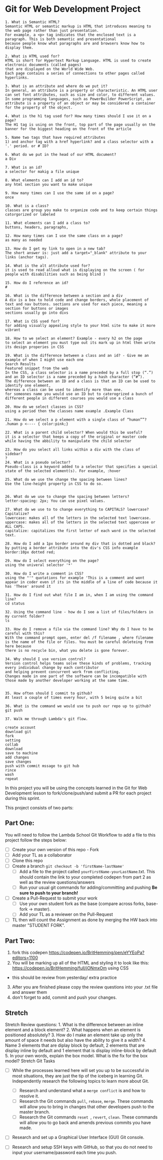 # Git for Web Development Project

    1. What is Semantic HTML? 
	Semantic HTML or semantic markup is HTML that introduces meaning to the web page rather than just presentation.
 	For example, a <p> tag indicates that the enclosed text is a paragraph. This is both semantic and presentational
 	because people know what paragraphs are and browsers know how to display them.

    2. What is HTML used for? 
	HTML is short for Hypertext Markup Language. HTML is used to create electronic documents (called pages)
 	that are displayed on the World Wide Web.
 	Each page contains a series of connections to other pages called hyperlinks.

    3. What is an attribute and where do we put it? 
	In general, an attribute is a property or characteristic. An HTML user can set font attributes, such as size and color, to different values. 
	In some programming languages, such as PowerBuilder PowerScript, an attribute is a property of an object or may be considered a container for the property of the object.

    4. What is the h1 tag used for? How many times should I use it on a page?
	The H1 tag is using on the front, top part of the page usually on the banner for the biggest heading on the front of the article

    5. Name two tags that have required attributes
	1) and anchor tag with a href hyperlink? and a class selector with a '.' period. or # ID?

    6. What do we put in the head of our HTML document? 
	a Div

    7. What is an id? 
	a selector for makig a file unique

    8. What elements can I add an id to? 
	any html section you want to make unique 

    9. How many times can I use the same id on a page?
	once 

    10. What is a class? 
	classes are group you make to organize code and to keep certain things catorgorized or labeled 

    11. What elements can I add a class to? 
	buttons, headers, paragraphs, 

    12. How many times can I use the same class on a page? 
	as many as needed

    13. How do I get my link to open in a new tab?
	The short answer is: just add a target="_blank" attribute to your links (anchor tags). 

    14. What is the alt attribute used for? 
	it is used to read alloud what is displaying on the screen ( for people with disabilities such as being blind )

    15. How do I reference an id?
	#

    16. What is the difference between a section and a div
	A div is a box to hold code and change borders, whole placement of text and nav buttons. sections are used for each piece, meaning a section for buttons or images
	sections usually go into divs

    17. What is CSS used for? 
	for adding visually appealing style to your html site to make it more vibrant 

    18. How to we select an element? Example - every h2 on the page
	to select an element you must type out its mark up in html then write its design properies in CSS

    19. What is the difference between a class and an id? - Give me an example of when I might use each one
	Search Results
	Featured snippet from the web
	In the CSS, a class selector is a name preceded by a full stop (“.”) and an ID selector is a name preceded by a hash character (“#”).
 	The difference between an ID and a class is that an ID can be used to identify one element, 
	whereas a class can be used to identify more than one.
	for someones name you would use an ID but to caterogrized a bunch of different people in different courses you would use a class

    20. How do we select classes in CSS?
	using a period then the classes name example .Example Class

    21. How do we select a p element with a single class of “human””?
	.human p <---- { color:pink;}

    22. What is a parent child selector? When would this be useful? 
	it is a selector that keeps a copy of the original or master code while having the abbility to manipulate the child selector 

    23. How do you select all links within a div with the class of sidebar?
	?
    24. What is a pseudo selector?
	Pseudo-class is a keyword added to a selector that specifies a special state of the selected element(s). For example, :hover 

    25. What do we use the change the spacing between lines?
 	Use the line-height property in CSS to do so.


    26. What do we use to change the spacing between letters?
	letter-spacing: 2px; You can use pixel values.

    27. What do we use to to change everything to CAPITALS? lowercase? Capitalize?
	lowercase: makes all of the letters in the selected text lowercase.
	uppercase: makes all of the letters in the selected text uppercase or ALL CAPS.
	capitalize: capitalizes the first letter of each word in the selected text.

    28. How do I add a 1px border around my div that is dotted and black?
	by putting a border attribute into the div's CSS info example  border:10px dotted red;

    29. How do I select everything on the page? 
	using the univeral selector '*'

    30. How do I write a comment in CSS?
	using the "'" quotations for example 'This is a comment and wont appear in coder even if its in the middle of a line of code because it has 'These' around it
  
    31. How do I find out what file I am in, when I am using the command line? 
	cd status

    32. Using the command line - how do I see a list of files/folders in my current folder?
	ls

    33. How do I remove a file via the command line? Why do I have to be careful with this? 
 	With the command prompt open, enter del /f filename , where filename is the name of the file or files. You must be careful deleteing from here because
	there is no recycle bin, what you delete is gone forever.

    34. Why should I use version control? 
	Version control helps teams solve these kinds of problems, tracking every individual change by each contributor 
	and helping prevent concurrent work from conflicting. 
	Changes made in one part of the software can be incompatible with those made by another developer working at the same time.


    35. How often should I commit to github?
	At least a couple of times every hour, with 5 being quite a bit

    36. What is the command we would use to push our repo up to github? 
	git push

    37. Walk me through Lambda's git flow. 

	create account
	download git
	fork
	setting
	collab
	download
	save to machine
	add changes
	save changes 
	push with commit mssage to git hub
	rince
	wash
	repeat





























In this project you will be using the concepts learned in the Git for Web Development lesson to fork/clone/push/and submit a PR for each project during this sprint.

This project consists of two parts:

## Part One:
You will need to follow the Lambda School Git Workflow to add a file to this project follow the steps below:

- [ ] Create your own version of this repo - Fork
- [ ] Add your TL as a collaborator
- [ ] Clone this repo
- [ ] Create a branch `git checkout -b 'firstName-lastName'`
  - [ ] Add a file to the project called `yourFirstName-yourLastName`.txt. This should contain the link to your completed codepen from part 2 as well as the review questions/answers
  - [ ] Run your usual git commands for adding/committing and pushing **Be sure to push to your branch!**
- [ ] Create a Pull-Request to submit your work
  - [ ] Use your own student fork as the base (compare across forks, base-fork -> master).
  - [ ] Add your TL as a reviewer on the Pull-Request
- [ ] TL then will count the Assignment as done by merging the HW back into master "STUDENT FORK".

## Part Two:
1. fork this codepen https://codepen.io/BritHemming/pen/eYYEoPa?editors=1100
2. You will be marking up all of the HTML and styling it to look like this: https://codepen.io/BritHemming/full/jONmxOm using CSS
* this should be review from yesterday/ extra practice
3. After you are finished please copy the review questions into your .txt file and answer them
4. don't forget to add, commit and push your changes.


## Stretch
Stretch Review questions: 
    1. What is the difference between an inline element and a block element?
    2. What happens when an element is positioned absolutely? 
    3. How do I make an element take up only the amount of space it needs but also have the ability to give it a width? 
    4. Name 3 elements that are diplay block by default, 2 elements that are display inline by default and 1 element that is display inline-block by default
    5. In your own words, explain the box model. What is the fix for the box model? 
Stretch Git Tasks
- [ ] While the processes learned here will set you up to be successful in most situations, they are just the tip of the iceberg in learning Git. Independently research the following topics to learn more about Git.
  - [ ] Research and understand what a `merge conflict` is and how to resolve it.
  - [ ] Research the Git commands `pull`, `rebase`, `merge`. These commands will allow you to bring in changes that other developers push to the master branch.
  - [ ] Research the Git commands `reset `, `revert`, `clean`. These commands will allow you to go back and amends previous commits you have made.

- [ ] Research and set up a Graphical User Interface (GUI) Git console. 

- [ ] Research and setup SSH keys with GitHub, so that you do not need to input your username/password each time you push. 


